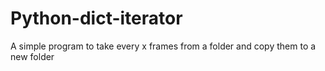 # Python-dict-iterator
 A simple program to take every x frames from a folder and copy them to a new folder
